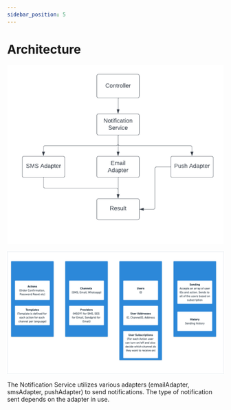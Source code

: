 ```yaml
---
sidebar_position: 5
---
```


# Architecture

![Notification Service Architecture](../../assets/Notification.png)



![Notification High Level Design](../../assets/NotificationService.png)



The Notification Service utilizes various adapters (emailAdapter, smsAdapter, pushAdapter) to send notifications. The type of notification sent depends on the adapter in use.